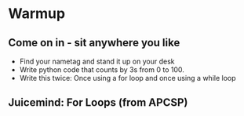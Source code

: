 
# Warmup

## Come on in - sit anywhere you like
- Find your nametag and stand it up on your desk
- Write python code that counts by 3s from 0 to 100.
- Write this twice: Once using a for loop and once using a while loop 
    

## Juicemind: For Loops (from APCSP)
